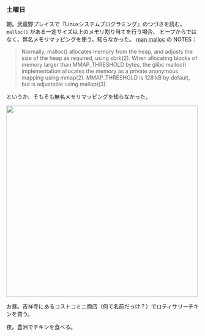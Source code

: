 ### 土曜日

朝。武蔵野プレイスで『Linuxシステムプログラミング』のつづきを読む。
`malloc()` がある一定サイズ以上のメモリ割り当てを行う場合、
ヒープからではなく、無名メモリマッピングを使う。知らなかった。
[man malloc](https://man7.org/linux/man-pages/man3/malloc.3.html) の NOTES：

>  Normally, malloc() allocates memory from the heap, and adjusts the size of the heap as required, using sbrk(2). When allocating blocks of memory larger than MMAP_THRESHOLD bytes, the glibc malloc() implementation allocates the memory as a private anonymous mapping using mmap(2).  MMAP_THRESHOLD is 128 kB by default, but is adjustable using mallopt(3).

というか、そもそも無名メモリマッピングを知らなかった。

<img src="https://i.imgur.com/qw5uyCf.jpg" width="500">

お昼。吉祥寺にあるコストコミニ商店（何て名前だっけ？）でロティサリーチキンを買う。

夜。豊洲でチキンを食べる。